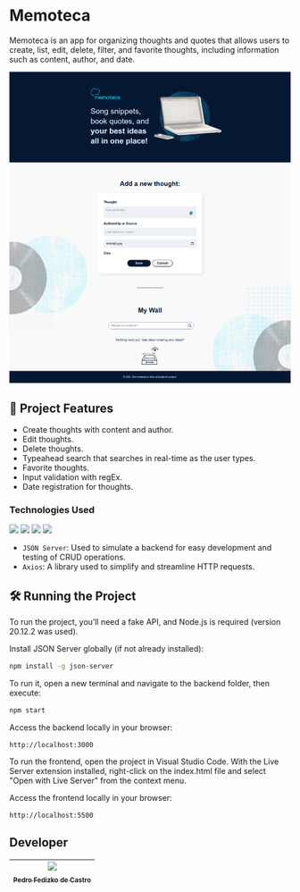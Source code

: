 # Memoteca

Memoteca is an app for organizing thoughts and quotes that allows users to create, list, edit, delete, filter, and favorite thoughts, including information such as content, author, and date.

![Memoteca Image](assets/imagens/screenshot-en.png)

## 🔨 Project Features

- Create thoughts with content and author.
- Edit thoughts.
- Delete thoughts.
- Typeahead search that searches in real-time as the user types.
- Favorite thoughts.
- Input validation with regEx.
- Date registration for thoughts.

<h3>Technologies Used</h3>
<div>
  <img src="https://img.shields.io/badge/HTML-239120?style=for-the-badge&logo=html5&logoColor=white">
  <img src="https://img.shields.io/badge/CSS-239120?&style=for-the-badge&logo=css3&logoColor=white">
  <img src="https://img.shields.io/badge/JavaScript-239120?&style=for-the-badge&logo=javascript&logoColor=white">
  <img src="https://img.shields.io/badge/Node.js-239120?&style=for-the-badge&logo=node&logoColor=white">
</div>

- `JSON Server`: Used to simulate a backend for easy development and testing of CRUD operations.
- `Axios`: A library used to simplify and streamline HTTP requests.

## 🛠️ Running the Project

To run the project, you’ll need a fake API, and Node.js is required (version 20.12.2 was used).

Install JSON Server globally (if not already installed):

```bash
npm install -g json-server
```

To run it, open a new terminal and navigate to the backend folder, then execute:

```bash
npm start
```

Access the backend locally in your browser:

```
http://localhost:3000
```

To run the frontend, open the project in Visual Studio Code. With the Live Server extension installed, right-click on the index.html file and select "Open with Live Server" from the context menu.

Access the frontend locally in your browser:

```
http://localhost:5500
```

<h2>Developer</h2>

| [<img loading="lazy" src="https://avatars.githubusercontent.com/u/74017914?v=4" width=115><br><sub>Pedro Fedizko de Castro</sub>](https://github.com/DFedizko) |
| :---: |
